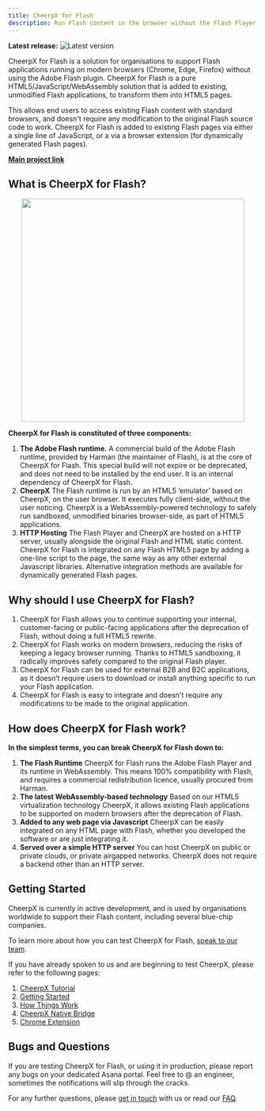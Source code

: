 ```yaml
---
title: CheerpX for Flash
description: Run Flash content in the browser without the Flash Player
---
```


**Latest release:** ![Latest version](https://img.shields.io/badge/2022--05--19-v35-green)

CheerpX for Flash is a solution for organisations to support Flash applications running on modern browsers (Chrome, Edge, Firefox) without using the Adobe Flash plugin. CheerpX for Flash is a pure HTML5/JavaScript/WebAssembly solution that is added to existing, unmodified Flash applications, to transform them into HTML5 pages.

This allows end users to access existing Flash content with standard browsers, and doesn't require any modification to the original Flash source code to work. CheerpX for Flash is added to existing Flash pages via either a single line of JavaScript, or a via a browser extension (for dynamically generated Flash pages).

[**Main project link**](https://leaningtech.com/cheerpx-for-flash/)

## What is CheerpX for Flash?

<p align="center"><img src="https://leaningtech.com/wp-content/uploads/2021/02/treeFlash.gif" width="450"></p>

**CheerpX for Flash is constituted of three components:**

1. **The Adobe Flash runtime.** A commercial build of the Adobe Flash runtime, provided by Harman (the maintainer of Flash), is at the core of CheerpX for Flash. This special build will not expire or be deprecated, and does not need to be installed by the end user. It is an internal dependency of CheerpX for Flash.
2. **CheerpX** The Flash runtime is run by an HTML5 ’emulator’ based on CheerpX, on the user browser. It executes fully client-side, without the user noticing. CheerpX is a WebAssembly-powered technology to safely run sandboxed, unmodified binaries browser-side, as part of HTML5 applications.
3. **HTTP Hosting** The Flash Player and CheerpX are hosted on a HTTP server, usually alongside the original Flash and HTML static content. CheerpX for Flash is integrated on any Flash HTML5 page by adding a one-line script to the page, the same way as any other external Javascript libraries. Alternative integration methods are available for dynamically generated Flash pages.

## Why should I use CheerpX for Flash?

1. CheerpX for Flash allows you to continue supporting your internal, customer-facing or public-facing applications after the deprecation of Flash, without doing a full HTML5 rewrite.
2. CheerpX for Flash works on modern browsers, reducing the risks of keeping a legacy browser running. Thanks to HTML5 sandboxing, it radically improves safety compared to the original Flash player.
3. CheerpX for Flash can be used for external B2B and B2C applications, as it doesn’t require users to download or install anything specific to run your Flash application.
4. CheerpX for Flash is easy to integrate and doesn't require any modifications to be made to the original application.

## How does CheerpX for Flash work?

**In the simplest terms, you can break CheerpX for Flash down to:**

1. **The Flash Runtime** CheerpX for Flash runs the Adobe Flash Player and its runtime in WebAssembly. This means 100% compatibility with Flash, and requires a commercial redistribution licence, usually procured from Harman.
2. **The latest WebAssembly-based technology** Based on our HTML5 virtualization technology CheerpX, it allows existing Flash applications to be supported on modern browsers after the deprecation of Flash.
3. **Added to any web page via Javascript** CheerpX can be easily integrated on any HTML page with Flash, whether you developed the software or are just integrating it.
4. **Served over a simple HTTP server** You can host CheerpX on public or private clouds, or private airgapped networks. CheerpX does not require a backend other than an HTTP server.

## Getting Started

CheerpX is currently in active development, and is used by organisations worldwide to support their Flash content, including several blue-chip companies.

To learn more about how you can test CheerpX for Flash, [speak to our team](https://leaningtech.com/contact-us/?subject=CheerpX%20for%20Flash%20information%20request#mailus).

If you have already spoken to us and are beginning to test CheerpX, please refer to the following pages:

1. [CheerpX Tutorial](/cheerpx/for-flash/Tutorial)
2. [Getting Started](/cheerpx/for-flash/Getting-Started)
3. [How Things Work](/cheerpx/for-flash/How-It-Works)
4. [CheerpX Native Bridge](/cheerpx/for-flash/Native-Bridge)
5. [Chrome Extension](/cheerpx/for-flash/Chrome-Extension)

## Bugs and Questions

If you are testing CheerpX for Flash, or using it in production, please report any bugs on your dedicated Asana portal. Feel free to @ an engineer, sometimes the notifications will slip through the cracks.

For any further questions, please [get in touch](https://leaningtech.com/contact-us/?subject=CheerpX%20for%20Flash%20information%20request#mailus) with us or read our [FAQ](/cheerpx/for-flash/Frequently-Asked-Questions).
